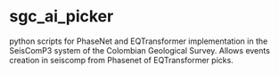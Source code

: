 # sgc_ai_picker
python scripts for PhaseNet and EQTransformer implementation in the SeisComP3 system of the Colombian Geological Survey.
Allows events creation in seiscomp from Phasenet of EQTransformer picks.
